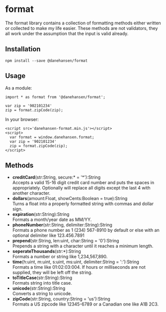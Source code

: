 # format

The format library contains a collection of formatting methods either written or collected to make my life easier. These methods are not validators, they all work under the assumption that the input is valid already.

## Installation

`npm install --save @danehansen/format`

## Usage

As a module:

    import * as format from '@danehansen/format';

    var zip = '902101234'
    zip = format.zipCode(zip);

In your browser:

    <script src='danehansen-format.min.js'></script>
    <script>
      var format = window.danehansen.format;
      var zip = '902101234'
      zip = format.zipCode(zip);
    </script>

## Methods

* __creditCard__(str:String, secure:* = '*'):String  
Accepts a valid 15-16 digit credit card number and puts the spaces in appropriately. Optionally will replace all digits except the last 4 with another character.
* __dollars__(amount:Float, showCents:Boolean = true):String  
Turns a float into a properly formatted string with commas and dollar sign.
* __expiration__(str:String):String  
Formats a month/year date as MM/YY.
* __phoneNumber__(str:String, delimiter:String):String  
Formats a phone number as 1 (234) 567-8910 by default or else with an optional delimiter like 123.456.7891
* __prepend__(str:String, len:uint, char:String = '0'):String  
Prepends a string with a character until it reaches a minimum length.
* __seperateThousands__(str:*):String  
Formats a number or string like 1,234,567,890.
* __time__(h:uint, m:uint, s:uint, ms:uint, delimiter:String = ':'):String  
Formats a time like 01:02:03:004. If hours or milliseconds are not supplied, they will be left off the string.
* __toTitleCase__(str:String):String  
Formats string into title case.
* __unicode__(str:String):String  
Converts a string to unicode.
* __zipCode__(str:String, country:String = 'us'):String  
Formats a US zipcode like 12345-6789 or a Canadian one like A1B 2C3.
